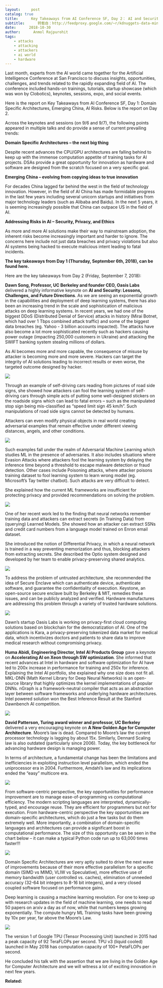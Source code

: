 ```yaml
---
layout:     post
catalog: true
title:      Key Takeaways from AI Conference SF, Day 2： AI and Security,  Adversarial Examples, Innovation
subtitle:      转载自：http://feedproxy.google.com/~r/kdnuggets-data-mining-analytics/~3/QeAnpOXeyXU/key-takeaways-aiconf-san-francisco-day2.html
date:      2018-10-30
author:      Anmol Rajpurohit
tags:
    - attacks
    - attacking
    - attackers
    - ai world
    - hardware
---
```


Last month, experts from the AI world came together for the Artificial Intelligence Conference at San Francisco to discuss insights, opportunities, challenges, and trends related to the rapidly expanding field of AI. The conference included hands-on trainings, tutorials, startup showcase (which was won by Clobotics), keynotes, sessions, expo, and social events.

Here is the report on Key Takeaways from AI Conference SF, Day 1: Domain Specific Architectures, Emerging China, AI Risks. Below is the report on Day 2.

Across the keynotes and sessions (on 9/6 and 9/7), the following points appeared in multiple talks and do provide a sense of current prevailing trends:

**Domain Specific Architectures – the next big thing**

Despite recent advances the CPU/GPU architectures are falling behind to keep up with the immense computation appetite of training tasks for AI projects. DSAs provide a great opportunity for innovation as hardware and software are designed from the scratch focused on a very specific goal.

**Emerging China – evolving from copying ideas to true innovation**

For decades China lagged far behind the west in the field of technology innovation. However, in the field of AI China has made formidable progress in the last few years including several unicorn startups and initiatives from major technology leaders (such as Alibaba and Baidu). In the next 5 years, it is seeming increasingly possible that China can outpace US in the field of AI.

**Addressing Risks in AI – Security, Privacy, and Ethics**

As more and more AI solutions make their way to mainstream adoption, the inherent risks become increasingly important and harder to ignore. The concerns here include not just data breaches and privacy violations but also AI systems being hacked to execute malicious intent leading to fatal incidents.

**The key takeaways from Day 1 (Thursday, September 6th, 2018), can be found **here**.**

Here are the key takeaways from Day 2 (Friday, September 7, 2018):

**Dawn Song, Professor, UC Berkeley and founder CEO, Oasis Labs** delivered a highly informative keynote on **AI and Security: Lessons, Challenges, and Future Directions**. As we are seeing an exponential growth in the capabilities and deployment of deep learning systems, there has also been an increasing trend in the scale and sophistication of malicious attacks on deep learning systems. In recent years, we had one of the biggest DDoS (Distributed Denial of Service) attacks in history (Mirai Botnet, which had over 1 Tbps combined attack traffic) and some of the biggest data breaches (eg. Yahoo - 3 billion accounts impacted). The attacks have also become a lot more sophisticated recently such as hackers causing power outage (impacting 250,000 customers in Ukraine) and attacking the SWIFT banking system stealing millions of dollars.

As AI becomes more and more capable, the consequence of misuse by attacker is becoming more and more severe. Hackers can target the integrity of AI solutions leading to incorrect results or even worse, the targeted outcome designed by hacker.

![](https://www.kdnuggets.com/wp-content/uploads/aiconf-sf18d2-fig1-adversarial-examples.jpg)


Through an example of self-driving cars reading from pictures of road side signs, she showed how attackers can fool the learning system of self-driving cars through simple acts of putting some well-designed stickers on the roadside signs which can lead to fatal errors – such as the manipulated stop sign being mis-classified as “speed limit sign 45 km/h”. Such manipulations of road side signs cannot be detected by humans.

Attackers can even modify physical objects in real world creating adversarial examples that remain effective under different viewing distances, angels, and other conditions.

![](https://www.kdnuggets.com/wp-content/uploads/aiconf-sf18d2-fig2-adversarial-physical-world.jpg)


Such examples fall under the realm of Adversarial Machine Learning which studies ML in the presence of adversaries. It also includes situations where Evasion Attacks where attackers fool the learning system by delaying the inference time beyond a threshold to escape malware detection or fraud detection. Other cases include Poisoning attacks, where attacker poisons training dataset to fool learning system to learn wrong model (eg. Microsoft’s Tay twitter chatbot). Such attacks are very difficult to detect.

She explained how the current ML frameworks are insufficient for protecting privacy and provided recommendations on solving the problem.

![](https://www.kdnuggets.com/wp-content/uploads/aiconf-sf18d2-fig3-solutions-privacy.jpg)


One of her recent work led to the finding that neural networks remember training data and attackers can extract secrets (in Training Data) from (querying) Learned Models. She showed how an attacker can extract SSNs and credit card numbers from a language model trained on Enron email dataset.

She introduced the notion of Differential Privacy, in which a neural network is trained in a way preventing memorization and thus, blocking attackers from extracting secrets. She described the Optio system designed and developed by her team to enable privacy-preserving shared analytics.

![](https://www.kdnuggets.com/wp-content/uploads/aiconf-sf18d2-fig4-optio-privacy-preserving.jpg)


To address the problem of untrusted architecture, she recommended the idea of Secure Enclave which can authenticate device, authenticate software, and guarantee the confidentiality of execution. Keystone, an open-source secure enclave built by Berkeley & MIT, remedies these issues, and can be publicly analyzed and verified. Hardware manufactures are addressing this problem through a variety of trusted hardware solutions.

![](https://www.kdnuggets.com/wp-content/uploads/aiconf-sf18d2-fig5-secure-hardware.jpg)


Dawn’s startup Oasis Labs is working on privacy-first cloud computing solutions based on blockchain for the democratization of AI. One of the applications is Kara, a privacy-preserving tokenized data market for medical data, which incentivizes doctors and patients to share data to improve medical research without compromising privacy.

**Huma Abidi, Engineering Director, Intel AI Products Group** gave a keynote on **Accelerating AI on Xeon through SW optimization**. She informed that recent advances at Intel in hardware and software optimization for AI have led to 200x increase in performance for training and 250x for inference. Explaining the Intel AI portfolio, she explained why one size does not fit all. MKL-DNN (Math Kernel Library for Deep Neural Networks) is an open-source library that highly optimizes the kernel implementations of popular DNNs. nGraph is a framework-neutral compiler that acts as an abstraction layer between software frameworks and underlying hardware architectures. Intel powered solution won the Best Inference Result at the Stanford Dawnbench AI competition.

![](https://www.kdnuggets.com/wp-content/uploads/aiconf-sf18d2-fig6-software-essential.jpg)


**David Patterson, Turing award winner and professor, UC Berkeley** delivered a very encouraging keynote on **A New Golden Age for Computer Architecture**. Moore’s law is dead. Compared to Moore’s law the current processor technology is lagging by about 15x. Similarly, Dennard Scaling law is also outdated (particularly since 2006). Today, the key bottleneck for advancing hardware design is managing power.

In terms of architecture, a fundamental change has been the limitations and inefficiencies in exploiting instruction level parallelism, which ended the uniprocessor era in 2004. Furthermore, Amdahl’s law and its implications ended the “easy” multicore era.

![](https://www.kdnuggets.com/wp-content/uploads/aiconf-sf18d2-fig7-end-growth-single.jpg)


From software-centric perspective, the key opportunities for performance improvement are to manage ease-of-programming vs computational efficiency. The modern scripting languages are interpreted, dynamically-typed, and encourage reuse. They are efficient for programmers but not for execution. From hardware-centric perspective the key opportunities are domain-specific architectures, which do just a few tasks but do them extremely well. More importantly, a combination of domain-specific languages and architectures can provide a significant boost in computational performance. The size of this opportunity can be seen in the chart below – it can make a typical Python code run up to 63,000 times faster!!!

![](https://www.kdnuggets.com/wp-content/uploads/aiconf-sf18d2-fig8-matrix-multiply-speedup.jpg)


Domain Specific Architectures are very aptly suited to drive the next wave of improvements because of their more effective parallelism for a specific domain (SIMD vs MIMD, VLIW vs Speculative), more effective use of memory bandwidth (user controlled vs. caches), elimination of unneeded accuracy (32-64 bit integers to 8-16 bit integers), and a very closed coupled software focused on performance gains.

Deep learning is causing a machine learning revolution. For one to keep up with research updates in the field of machine learning, one needs to read 50 papers on arxiv a day as of now, while that numbers keeps growing exponentially. The compute hungry ML Training tasks have been growing by 10x per year, far above the Moore’s Law.

![](https://www.kdnuggets.com/wp-content/uploads/aiconf-sf18d2-fig9-ml-training-trends.jpg)


The version 1 of Google TPU (Tensor Processing Unit) launched in 2015 had a peak capacity of 92 TeraFLOPs per second. TPU v3 (liquid cooled) launched in May 2018 has computation capacity of 100+ PetaFLOPs per second.

He concluded his talk with the assertion that we are living in the Golden Age for Computer Architecture and we will witness a lot of exciting innovation in next few years.

**Related:**


